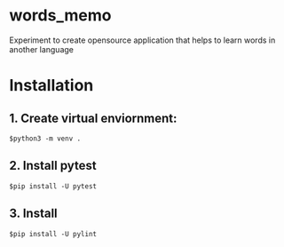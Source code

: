 # words_memo
Experiment to create opensource application that helps to learn words in another language

# Installation
## 1. Create virtual enviornment:
```
$python3 -m venv .
```

## 2. Install pytest
```
$pip install -U pytest
```

## 3. Install 
```
$pip install -U pylint
```
